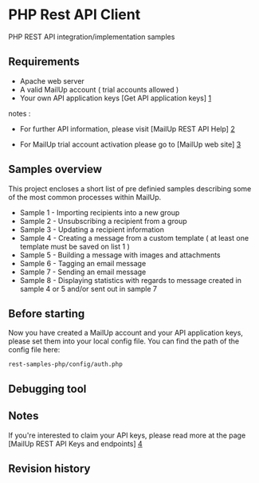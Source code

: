 PHP Rest API Client 
================
PHP REST API integration/implementation samples

Requirements
------------------------
* Apache web server 
* A valid MailUp account ( trial accounts allowed )
* Your own API application keys [Get API application keys] [1] 


notes : 
* For further API information, please visit [MailUp REST API Help] [2] 
* For MailUp trial account activation please go to [MailUp web site] [3] 

  [1]: http://help.mailup.com/display/mailupapi/Get+a+Developer+Account        "Get API application keys" 
  [2]: http://help.mailup.com/display/mailupapi/REST+API        "MailUp REST API Help"
  [3]: http://www.mailup.com/p/pc/mailup-free-trial-d44.htm        "MailUp web site"  
  
Samples overview 
------------------------
This project encloses a short list of pre definied samples describing some of the most common processes within MailUp.

* Sample 1   - Importing recipients into a new group
* Sample 2   - Unsubscribing a recipient from a group
* Sample 3   - Updating a recipient information
* Sample 4   - Creating a message from a custom template ( at least one template must be saved on list 1 )
* Sample 5   - Building a message with images and attachments
* Sample 6   - Tagging an email message
* Sample 7   - Sending an email message
* Sample 8   - Displaying statistics with regards to message created in sample 4 or 5 and/or sent out in sample 7

Before starting 
------------------------
Now you have created a MailUp account and your API application keys, please set them into your local config file. You can find the path of the config file here: 
```
rest-samples-php/config/auth.php      
``` 

Debugging tool 
------------------------

Notes
------------------------
If you're interested to claim your API keys, please read more at the page [MailUp REST API Keys and endpoints] [4] 

  [4]: http://help.mailup.com/display/mailupapi/All+API+Keys+and+Endpoints+in+one+page        "MailUp REST API Keys and endpoints"

Revision history
------------------------
